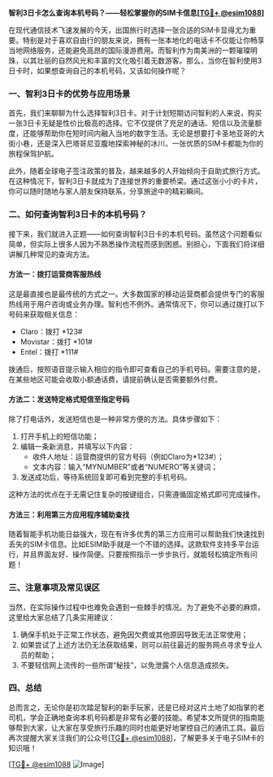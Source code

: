 **智利3日卡怎么查询本机号码？——轻松掌握你的SIM卡信息[[TG💪+ @esim1088](https://t.me/s/esim1088)]**

在现代通信技术飞速发展的今天，出国旅行时选择一张合适的SIM卡显得尤为重要。特别是对于喜欢自由行的朋友来说，拥有一张本地化的电话卡不仅能让你畅享当地网络服务，还能避免高昂的国际漫游费用。而智利作为南美洲的一颗璀璨明珠，以其壮丽的自然风光和丰富的文化吸引着无数游客。那么，当你在智利使用3日卡时，如果想查询自己的本机号码，又该如何操作呢？

### 一、智利3日卡的优势与应用场景

首先，我们来聊聊为什么选择智利3日卡。对于计划短期访问智利的人来说，购买一张3日卡无疑是性价比极高的选择。它不仅提供了充足的通话、短信以及流量额度，还能够帮助你在短时间内融入当地的数字生活。无论是想要打卡圣地亚哥的大街小巷，还是深入巴塔哥尼亚腹地探索神秘的冰川，一张优质的SIM卡都能为你的旅程保驾护航。

此外，随着全球电子签注政策的普及，越来越多的人开始倾向于自助式旅行方式。在这种情况下，智利3日卡就成为了连接世界的重要桥梁。通过这张小小的卡片，你可以随时随地与家人朋友保持联系，分享旅途中的精彩瞬间。

### 二、如何查询智利3日卡的本机号码？

接下来，我们就进入正题——如何查询智利3日卡的本机号码。虽然这个问题看似简单，但实际上很多人因为不熟悉操作流程而感到困惑。别担心，下面我们将详细讲解几种常见的查询方法。

#### 方法一：拨打运营商客服热线

这是最直接也是最传统的方式之一。大多数国家的移动运营商都会提供专门的客服热线用于用户咨询或业务办理。智利也不例外。通常情况下，你可以通过拨打以下号码来获取相关信息：

- Claro：拨打 *123#
- Movistar：拨打 *101#
- Entel：拨打 *111#

拨通后，按照语音提示输入相应的指令即可查看自己的手机号码。需要注意的是，在某些地区可能会收取小额通话费，请提前确认是否需要额外付费。

#### 方法二：发送特定格式短信至指定号码

除了打电话外，发送短信也是一种非常方便的方法。具体步骤如下：

1. 打开手机上的短信功能；
2. 编辑一条新消息，并填写以下内容：
   - 收件人地址：运营商提供的官方号码（例如Claro为*123#）；
   - 文本内容：输入“MYNUMBER”或者“NUMERO”等关键词；
3. 发送成功后，等待系统回复即可看到完整的手机号码。

这种方法的优点在于无需记住复杂的按键组合，只需遵循固定格式即可完成操作。

#### 方法三：利用第三方应用程序辅助查找

随着智能手机功能日益强大，现在有许多优秀的第三方应用可以帮助我们快速找到丢失的SIM卡信息。比如ESIM助手就是一个不错的选择。这款软件支持多平台运行，并且界面友好、操作简便。只要按照指示一步步执行，就能轻松搞定所有问题！

### 三、注意事项及常见误区

当然，在实际操作过程中也难免会遇到一些棘手的情况。为了避免不必要的麻烦，这里给大家总结了几条实用建议：

1. 确保手机处于正常工作状态，避免因欠费或其他原因导致无法正常使用；
2. 如果尝试了上述方法仍无法获取结果，则可以前往最近的服务网点寻求专业人员的帮助；
3. 不要轻信网上流传的一些所谓“秘技”，以免泄露个人信息造成损失。

### 四、总结

总而言之，无论你是初次踏足智利的新手玩家，还是已经对这片土地了如指掌的老司机，学会正确地查询本机号码都是非常有必要的技能。希望本文所提供的指南能够帮到大家，让大家在享受旅行乐趣的同时也能更好地掌控自己的通讯工具。最后再次提醒大家关注我们的公众号[[TG💪+ @esim1088](https://t.me/s/esim1088)]，了解更多关于电子SIM卡的知识哦！

[[TG💪+ @esim1088](https://t.me/s/esim1088) ![Image](https://i.postimg.cc/4NQfJmqS/Snipaste-2025-05-13-00-14-12.png)]